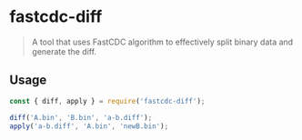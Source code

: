 # fastcdc-diff

> A tool that uses FastCDC algorithm to effectively split binary data and generate the diff.

## Usage

```javascript
const { diff, apply } = require('fastcdc-diff');

diff('A.bin', 'B.bin', 'a-b.diff');
apply('a-b.diff', 'A.bin', 'newB.bin');
```
